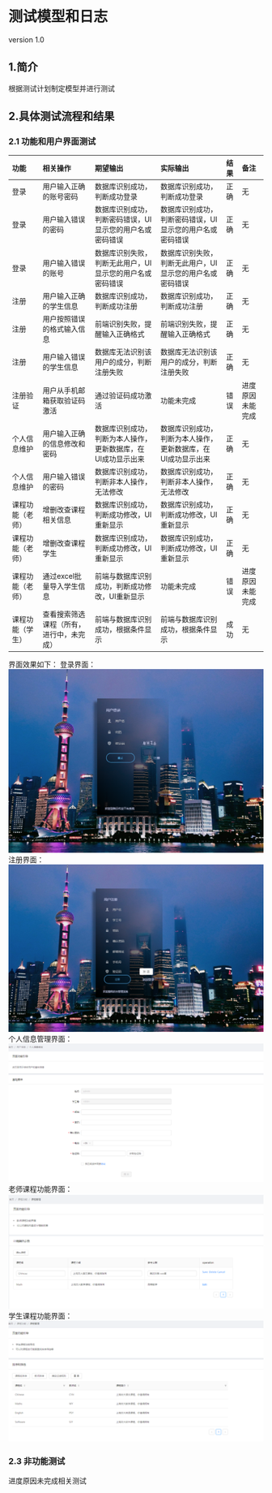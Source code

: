 # 测试模型和日志
version 1.0

## 1.简介
根据测试计划制定模型并进行测试

## 2.具体测试流程和结果

### 2.1 功能和用户界面测试

| 功能 | 相关操作 | 期望输出 | 实际输出 | 结果 | 备注 |
| :----- | :----- | :----- | :----- | :----- | :----- |
| 登录 | 用户输入正确的账号密码 | 数据库识别成功，判断成功登录 | 数据库识别成功，判断成功登录 | 正确 | 无 |
| 登录 | 用户输入错误的密码 | 数据库识别成功，判断密码错误，UI显示您的用户名或密码错误 | 数据库识别成功，判断密码错误，UI显示您的用户名或密码错误 | 正确 | 无 |
| 登录 | 用户输入错误的账号 | 数据库识别失败，判断无此用户，UI显示您的用户名或密码错误 | 数据库识别失败，判断无此用户，UI显示您的用户名或密码错误 | 正确 | 无 |
| 注册 | 用户输入正确的学生信息 | 数据库识别成功，判断成功注册 | 数据库识别成功，判断成功注册 | 正确 | 无 |
| 注册 | 用户按照错误的格式输入信息 | 前端识别失败，提醒输入正确格式 | 前端识别失败，提醒输入正确格式 | 正确 | 无 |
| 注册 | 用户输入错误的学生信息 | 数据库无法识别该用户的成分，判断注册失败 | 数据库无法识别该用户的成分，判断注册失败 | 正确 | 无 |
| 注册验证 | 用户从手机邮箱获取验证码激活 | 通过验证码成功激活 | 功能未完成 | 错误 | 进度原因未能完成 |
| 个人信息维护 | 用户输入正确的信息修改和密码 | 数据库识别成功，判断为本人操作，更新数据库，在 UI成功显示出来 | 数据库识别成功，判断为本人操作，更新数据库，在 UI成功显示出来 | 正确 | 无 |
| 个人信息维护 | 用户输入错误的密码 | 数据库识别成功，判断非本人操作，无法修改 | 数据库识别成功，判断非本人操作，无法修改 | 正确 | 无 |
| 课程功能（老师） | 增删改查课程相关信息 | 数据库识别成功，判断成功修改，UI重新显示 | 数据库识别成功，判断成功修改，UI重新显示 | 正确 | 无 |
| 课程功能（老师） | 增删改查课程学生 | 数据库识别成功，判断成功修改，UI重新显示 | 数据库识别成功，判断成功修改，UI重新显示 | 正确 | 无 |
| 课程功能（老师） | 通过excel批量导入学生信息 | 前端与数据库识别成功，判断成功修改，UI重新显示 | 功能未完成 | 错误 | 进度原因未能完成 |
| 课程功能（学生） | 查看搜索筛选课程（所有，进行中，未完成）| 前端与数据库识别成功，根据条件显示 | 前端与数据库识别成功，根据条件显示 | 成功 | 无 |

界面效果如下：
登录界面：
![RUNOOB 登录](https://github.com/samchen45/Software-Engineering-Project/blob/sprint1/Document/pic/%E7%99%BB%E5%BD%95%E7%95%8C%E9%9D%A2%EF%BC%88%E5%86%B2%E5%88%BA1%EF%BC%89.PNG)
注册界面：
![RUNOOB 注册](https://github.com/samchen45/Software-Engineering-Project/blob/sprint1/Document/pic/%E6%B3%A8%E5%86%8C%E7%95%8C%E9%9D%A2%EF%BC%88%E5%86%B2%E5%88%BA1%EF%BC%89.PNG)
个人信息管理界面：
![RUNOOB 个人信息](https://github.com/samchen45/Software-Engineering-Project/blob/sprint1/Document/pic/%E4%B8%AA%E4%BA%BA%E4%BF%A1%E6%81%AF%E7%95%8C%E9%9D%A2%EF%BC%88%E5%86%B2%E5%88%BA1%EF%BC%89.PNG)
老师课程功能界面：
![RUNOOB 老师课程](https://github.com/samchen45/Software-Engineering-Project/blob/sprint1/Document/pic/%E8%AF%BE%E7%A8%8B_%E6%95%99%E5%B8%88%E5%8A%9F%E8%83%BD%EF%BC%88%E5%86%B2%E5%88%BA1%EF%BC%89.PNG)
学生课程功能界面：
![RUNOOB 学生课程](https://github.com/samchen45/Software-Engineering-Project/blob/sprint1/Document/pic/%E8%AF%BE%E7%A8%8B_%E5%AD%A6%E7%94%9F%E5%8A%9F%E8%83%BD%EF%BC%88%E5%86%B2%E5%88%BA1%EF%BC%89.PNG)
### 2.3 非功能测试
进度原因未完成相关测试
